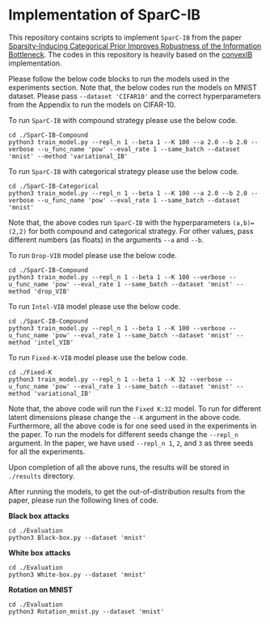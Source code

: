 # Implementation of SparC-IB

This repository contains scripts to implement ```SparC-IB``` from the paper [Sparsity-Inducing Categorical Prior Improves Robustness of the Information Bottleneck](https://arxiv.org/abs/2203.02592). The codes in this repository is heavily based on the [convexIB](https://github.com/burklight/convex-IB-Lagrangian-PyTorch) implementation.

Please follow the below code blocks to run the models used in the experiments section. Note that, the below codes run the models on MNIST dataset. Please pass ```--dataset 'CIFAR10'``` and the correct hyperparameters from the Appendix to run the models on CIFAR-10.

To run ```SparC-IB``` with compound strategy please use the below code.

```
cd ./SparC-IB-Compound
python3 train_model.py --repl_n 1 --beta 1 --K 100 --a 2.0 --b 2.0 --verbose --u_func_name 'pow' --eval_rate 1 --same_batch --dataset 'mnist' --method 'variational_IB'
```

To run ```SparC-IB``` with categorical strategy please use the below code.

```
cd ./SparC-IB-Categorical
python3 train_model.py --repl_n 1 --beta 1 --K 100 --a 2.0 --b 2.0 --verbose --u_func_name 'pow' --eval_rate 1 --same_batch --dataset 'mnist'
```
Note that, the above codes run ```SparC-IB``` with the hyperparameters ```(a,b)=(2,2)``` for both compound and categorical strategy. For other values, pass different numbers (as floats) in the arguments ```--a``` and ```--b```. 

To run ```Drop-VIB``` model please use the below code.

```
cd ./SparC-IB-Compound
python3 train_model.py --repl_n 1 --beta 1 --K 100 --verbose --u_func_name 'pow' --eval_rate 1 --same_batch --dataset 'mnist' --method 'drop_VIB'
```

To run ```Intel-VIB``` model please use the below code.

```
cd ./SparC-IB-Compound
python3 train_model.py --repl_n 1 --beta 1 --K 100 --verbose --u_func_name 'pow' --eval_rate 1 --same_batch --dataset 'mnist' --method 'intel_VIB'
```

To run ```Fixed-K-VIB``` model please use the below code.

```
cd ./Fixed-K
python3 train_model.py --repl_n 1 --beta 1 --K 32 --verbose --u_func_name 'pow' --eval_rate 1 --same_batch --dataset 'mnist' --method 'variational_IB'
```
Note that, the above code will run the ```Fixed K:32``` model. To run for different latent dimensions please change the ```--K``` argument in the above code. Furthermore, all the above code is for one seed used in the experiments in the paper. To run the models for different seeds change the ```--repl_n``` argument. In the paper, we have used ```--repl_n 1```, ```2```, and ```3``` as three seeds for all the experiments.

Upon completion of all the above runs, the results will be stored in ```./results``` directory.

After running the models, to get the out-of-distribution results from the paper, please run the following lines of code.

**Black box attacks**
```
cd ./Evaluation
python3 Black-box.py --dataset 'mnist'
```

**White box attacks**
```
cd ./Evaluation
python3 White-box.py --dataset 'mnist'
```

**Rotation on MNIST**
```
cd ./Evaluation
python3 Rotation_mnist.py --dataset 'mnist'
```
